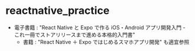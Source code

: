 # reactnative_practice

- 電子書籍 : "React Native と Expo で作る iOS・Android アプリ開発入門 - これ一冊でストアリリースまで進める本格的入門書"
  - 書籍 : "React Native ＋ Expo ではじめるスマホアプリ開発" も適宜参照
